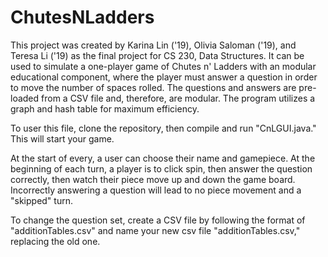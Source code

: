 # ChutesNLadders

This project was created by Karina Lin ('19), Olivia Saloman ('19), and Teresa Li ('19) as the final project for CS 230, Data Structures.  It can be used to simulate a one-player game of Chutes n' Ladders with an modular educational component, where the player must answer a question in order to move the number of spaces rolled.  The questions and answers are pre-loaded from a CSV file and, therefore, are modular.  The program utilizes a graph and hash table for maximum efficiency.

To user this file, clone the repository, then compile and run "CnLGUI.java."  This will start your game.

At the start of every, a user can choose their name and gamepiece.  At the beginning of each turn, a player is to click spin, then answer the question correctly, then watch their piece move up and down the game board.  Incorrectly answering a question will lead to no piece movement and a "skipped" turn.

To change the question set, create a CSV file by following the format of "additionTables.csv" and name your new csv file "additionTables.csv," replacing the old one.
